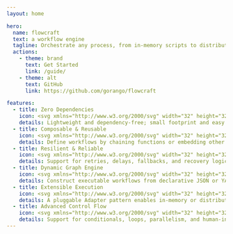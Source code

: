 ```yaml
---
layout: home

hero:
  name: flowcraft
  text: a workflow engine
  tagline: Orchestrate any process, from in-memory scripts to distributed AI agents.
  actions:
    - theme: brand
      text: Get Started
      link: /guide/
    - theme: alt
      text: GitHub
      link: https://github.com/gorango/flowcraft

features:
  - title: Zero Dependencies
    icon: <svg xmlns="http://www.w3.org/2000/svg" width="32" height="32" viewBox="0 0 24 24"><path fill="currentColor" d="M16 4h-6v2H8v2H4v2H2v2H0v6h2v2h20v-2h2v-6h-2v-2h-2V8h-2V6h-2zm0 2v2h2v4h4v6H2v-6h2v-2h4V8h2V6zm-6 6H8v2h2v2h2v-2h2v-2h2v-2h-2v2h-2v2h-2z"/></svg>
    details: Lightweight and dependency-free; small footprint and easy integration.
  - title: Composable & Reusable
    icon: <svg xmlns="http://www.w3.org/2000/svg" width="32" height="32" viewBox="0 0 24 24"><path fill="currentColor" d="M2 2h8v8H7v12H5V10H2zm2 2v4h4V4zm8 1h7.09v9H22v8h-8v-8h3.09V7H12zm4 11v4h4v-4z"/></svg>
    details: Define workflows by chaining functions or embedding other flows as nodes.
  - title: Resilient & Reliable
    icon: <svg xmlns="http://www.w3.org/2000/svg" width="32" height="32" viewBox="0 0 24 24"><path fill="currentColor" d="M11 1H9v2h2v2H5v2H3v10h2v2h2v-2H5V7h6v2H9v2h2V9h2V7h2V5h-2V3h-2zm8 4h-2v2h2v10h-6v-2h2v-2h-2v2h-2v2H9v2h2v2h2v2h2v-2h-2v-2h6v-2h2V7h-2z"/></svg>
    details: Support for retries, delays, fallbacks, and recovery logic.
  - title: Dynamic Graph Engine
    icon: <svg xmlns="http://www.w3.org/2000/svg" width="32" height="32" viewBox="0 0 24 24"><path fill="currentColor" d="M10 2H2v8h3v12h2V10h3v2h2v2h2v8h8v-8h-8v-2h-2v-2h-2zM4 8V4h4v4zm12 12v-4h4v4z"/></svg>
    details: Construct executable workflows from declarative JSON or YAML files.
  - title: Extensible Execution
    icon: <svg xmlns="http://www.w3.org/2000/svg" width="32" height="32" viewBox="0 0 24 24"><path fill="currentColor" d="M20 2h-2v4H6v2H4v8h2v2h2v4h8v-2h4v-2h-4v-2h4v-2h-4v-2H8v4H6V8h12V6h2zm-6 18h-4v-6h4z"/></svg>
    details: A pluggable Adapter pattern enables in-memory or distributed flows.
  - title: Advanced Control Flow
    icon: <svg xmlns="http://www.w3.org/2000/svg" width="32" height="32" viewBox="0 0 24 24"><path fill="currentColor" d="M3 5V3h2v2zm4 2H5V5h2zm2 2H7V7h2zm2 2H9V9h2zm2 0h-2v2h2v2h2v2h2v2h-2v2h6v-6h-2v2h-2v-2h-2v-2h-2zm2-2v2h-2V9zm2-2v2h-2V7zm0-2v2h2v2h2V3h-6v2zM5 19v-2h2v2zm0 0v2H3v-2zm2-2v-2h2v2z"/></svg>
    details: Support for conditionals, loops, parallelism, and human-in-the-loop.
---
```

